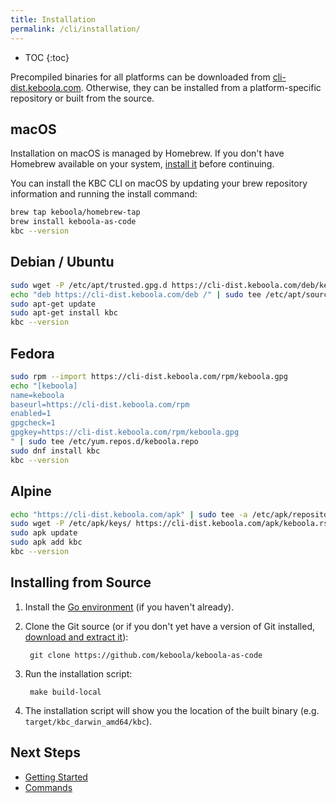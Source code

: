 ```yaml
---
title: Installation
permalink: /cli/installation/
---
```


* TOC
{:toc}

Precompiled binaries for all platforms can be downloaded from [cli-dist.keboola.com](https://cli-dist.keboola.com/?prefix=zip/).
Otherwise, they can be installed from a platform-specific repository or built from the source.

## macOS

Installation on macOS is managed by Homebrew. If you don't have Homebrew available on your system,
[install it](https://docs.brew.sh/Installation.html) before continuing.

You can install the KBC CLI on macOS by updating your brew repository information and running the install command:

```bash
brew tap keboola/homebrew-tap
brew install keboola-as-code
kbc --version
```

## Debian / Ubuntu

```bash
sudo wget -P /etc/apt/trusted.gpg.d https://cli-dist.keboola.com/deb/keboola.gpg
echo "deb https://cli-dist.keboola.com/deb /" | sudo tee /etc/apt/sources.list.d/keboola.list
sudo apt-get update
sudo apt-get install kbc
kbc --version
```

## Fedora

```bash
sudo rpm --import https://cli-dist.keboola.com/rpm/keboola.gpg
echo "[keboola]
name=keboola
baseurl=https://cli-dist.keboola.com/rpm
enabled=1
gpgcheck=1
gpgkey=https://cli-dist.keboola.com/rpm/keboola.gpg
" | sudo tee /etc/yum.repos.d/keboola.repo
sudo dnf install kbc
kbc --version
```

## Alpine

```bash
echo "https://cli-dist.keboola.com/apk" | sudo tee -a /etc/apk/repositories
sudo wget -P /etc/apk/keys/ https://cli-dist.keboola.com/apk/keboola.rsa.pub
sudo apk update
sudo apk add kbc
kbc --version
```

## Installing from Source

1. Install the [Go environment](https://golang.org/doc/install) (if you haven't already).
2. Clone the Git source (or if you don't yet have a version of Git installed,
   [download and extract it](https://github.com/keboola/keboola-as-code/archive/refs/heads/main.zip)):

        git clone https://github.com/keboola/keboola-as-code

3. Run the installation script:

        make build-local

4. The installation script will show you the location of the built binary (e.g. `target/kbc_darwin_amd64/kbc`). 

## Next Steps

- [Getting Started](/cli/getting-started/)
- [Commands](/cli/commands/)
